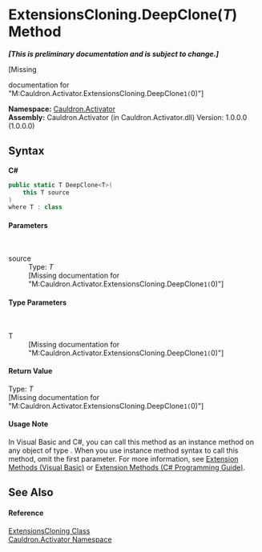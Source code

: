 # ExtensionsCloning.DeepClone(*T*) Method 
 _**\[This is preliminary documentation and is subject to change.\]**_

\[Missing <summary> documentation for "M:Cauldron.Activator.ExtensionsCloning.DeepClone``1(``0)"\]

**Namespace:**&nbsp;<a href="N_Cauldron_Activator">Cauldron.Activator</a><br />**Assembly:**&nbsp;Cauldron.Activator (in Cauldron.Activator.dll) Version: 1.0.0.0 (1.0.0.0)

## Syntax

**C#**<br />
``` C#
public static T DeepClone<T>(
	this T source
)
where T : class

```


#### Parameters
&nbsp;<dl><dt>source</dt><dd>Type: *T*<br />\[Missing <param name="source"/> documentation for "M:Cauldron.Activator.ExtensionsCloning.DeepClone``1(``0)"\]</dd></dl>

#### Type Parameters
&nbsp;<dl><dt>T</dt><dd>\[Missing <typeparam name="T"/> documentation for "M:Cauldron.Activator.ExtensionsCloning.DeepClone``1(``0)"\]</dd></dl>

#### Return Value
Type: *T*<br />\[Missing <returns> documentation for "M:Cauldron.Activator.ExtensionsCloning.DeepClone``1(``0)"\]

#### Usage Note
In Visual Basic and C#, you can call this method as an instance method on any object of type . When you use instance method syntax to call this method, omit the first parameter. For more information, see <a href="http://msdn.microsoft.com/en-us/library/bb384936.aspx">Extension Methods (Visual Basic)</a> or <a href="http://msdn.microsoft.com/en-us/library/bb383977.aspx">Extension Methods (C# Programming Guide)</a>.

## See Also


#### Reference
<a href="T_Cauldron_Activator_ExtensionsCloning">ExtensionsCloning Class</a><br /><a href="N_Cauldron_Activator">Cauldron.Activator Namespace</a><br />